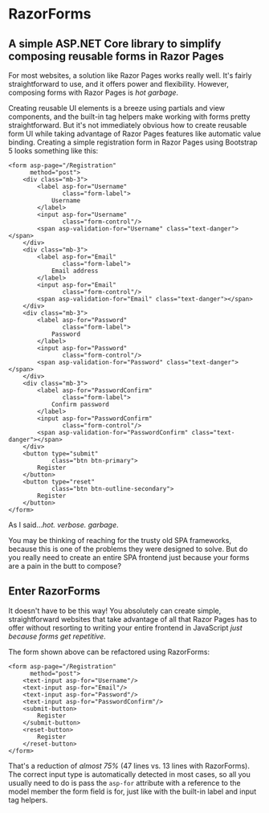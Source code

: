 ﻿# RazorForms
## A simple ASP.NET Core library to simplify composing reusable forms in Razor Pages

For most websites, a solution like Razor Pages works really well. It's fairly straightforward to use, and it offers power and flexibility. However, composing forms with Razor Pages is _hot garbage_.

Creating reusable UI elements is a breeze using partials and view components, and the built-in tag helpers make working with forms pretty straightforward. But it's not immediately obvious how to create reusable form UI while taking advantage of Razor Pages features like automatic value binding. Creating a simple registration form in Razor Pages using Bootstrap 5 looks something like this:

```cshtml
<form asp-page="/Registration"
      method="post">
    <div class="mb-3">
        <label asp-for="Username"
               class="form-label">
            Username
        </label>
        <input asp-for="Username"
               class="form-control"/>
        <span asp-validation-for="Username" class="text-danger"></span>
    </div>
    <div class="mb-3">
        <label asp-for="Email"
               class="form-label">
            Email address
        </label>
        <input asp-for="Email"
               class="form-control"/>
        <span asp-validation-for="Email" class="text-danger"></span>
    </div>
    <div class="mb-3">
        <label asp-for="Password"
               class="form-label">
            Password
        </label>
        <input asp-for="Password"
               class="form-control"/>
        <span asp-validation-for="Password" class="text-danger"></span>
    </div>
    <div class="mb-3">
        <label asp-for="PasswordConfirm"
               class="form-label">
            Confirm password
        </label>
        <input asp-for="PasswordConfirm"
               class="form-control"/>
        <span asp-validation-for="PasswordConfirm" class="text-danger"></span>
    </div>
    <button type="submit"
            class="btn btn-primary">
        Register
    </button>
    <button type="reset"
            class="btn btn-outline-secondary">
        Register
    </button>
</form>
```

As I said..._hot. verbose. garbage_.

You may be thinking of reaching for the trusty old SPA frameworks, because this is one of the problems they were designed to solve. But do you really need to create an entire SPA frontend just because your forms are a pain in the butt to compose?

## Enter RazorForms

It doesn't have to be this way! You absolutely can create simple, straightforward websites that take advantage of all that Razor Pages has to offer without resorting to writing your entire frontend in JavaScript _just because forms get repetitive_.

The form shown above can be refactored using RazorForms:

```cshtml
<form asp-page="/Registration"
      method="post">
    <text-input asp-for="Username"/>
    <text-input asp-for="Email"/>
    <text-input asp-for="Password"/>
    <text-input asp-for="PasswordConfirm"/>
    <submit-button>
        Register
    </submit-button>
    <reset-button>
        Register
    </reset-button>
</form>
```

That's a reduction of _almost 75%_ (47 lines vs. 13 lines with RazorForms). The correct input type is automatically detected in most cases, so all you usually need to do is pass the `asp-for` attribute with a reference to the model member the form field is for, just like with the built-in label and input tag helpers.
